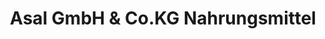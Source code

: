 ---
title: "Asal GmbH & Co.KG Nahrungsmittel"
url: /todtnau/asal-gmbh-und-co-kg-nahrungsmittel/
shop: Gewürze
---